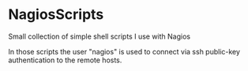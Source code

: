 # NagiosScripts
Small collection of simple shell scripts I use with Nagios

In those scripts the user "nagios" is used to connect via ssh public-key authentication to the remote hosts.
